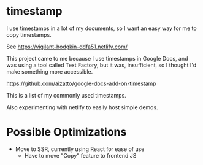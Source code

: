 # timestamp

I use timestamps in a lot of my documents, so I want an easy way for me to copy timestamps.

See https://vigilant-hodgkin-ddfa51.netlify.com/

This project came to me because I use timestamps in Google Docs, and was using a tool called Text Factory, but it was, insufficient, so I thought I'd make something more accessible.

https://github.com/aizatto/google-docs-add-on-timestamp

This is a list of my commonly used timestamps.

Also experimenting with netlify to easily host simple demos.

# Possible Optimizations

- Move to SSR, currently using React for ease of use
  - Have to move "Copy" feature to frontend JS
